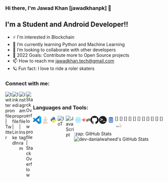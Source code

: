 ### Hi there, I'm Jawad Khan [jawadkhanpk] 👋

## I'm a Student and Android Developer!!

- ⚡️ I'm interested in Blockchain
- 🌱 I’m currently learning Python and Machine Learning
- 👯 I’m looking to collaborate with other developers
- 🥅 2022 Goals: Contribute more to Open Source projects
- 📫 How to reach me jawadkhan.tech@gmail.com
- 🪐 Fun fact: I love to ride a roler skaters


### Connect with me:

[<img align="left" alt="twitter profile | Twitter" width="22px" src="https://cdn.jsdelivr.net/npm/simple-icons@v3/icons/twitter.svg" />][twitter]
[<img align="left" alt="linkedin profile | LinkedIn" width="22px" src="https://cdn.jsdelivr.net/npm/simple-icons@v3/icons/linkedin.svg" />][linkedin]
[<img align="left" alt="instagram profile | Instagram" width="22px" src="https://cdn.jsdelivr.net/npm/simple-icons@v3/icons/instagram.svg" />][instagram]
[<img align="left" alt="Stack Overflow profile | Stack Overflow" width="22px" src="https://cdn.jsdelivr.net/npm/simple-icons@v3/icons/stackoverflow.svg" />][Stack Overflow]


<br />

### Languages and Tools:

[<img align="left" alt="Visual Studio Code" width="26px" src="https://raw.githubusercontent.com/github/explore/80688e429a7d4ef2fca1e82350fe8e3517d3494d/topics/visual-studio-code/visual-studio-code.png" />]
[<img align="left" alt="Java" width="26px" src="https://raw.githubusercontent.com/github/explore/80688e429a7d4ef2fca1e82350fe8e3517d3494d/topics/java/java.png" />]
[<img align="left" alt="Python" width="26px" src="https://raw.githubusercontent.com/github/explore/80688e429a7d4ef2fca1e82350fe8e3517d3494d/topics/python/python.png" />]
[<img align="left" alt="IoT" width="26px" src="https://encrypted-tbn0.gstatic.com/images?q=tbn:ANd9GcR-fr7dJ1tTUQqrzA52e3qqI3WIzIimd6t66w&usqp=CAU" />]
[<img align="left" alt="JavaScript" width="26px" src="" />]
[<img align="left" alt="React" width="26px" src="https://raw.githubusercontent.com/github/explore/80688e429a7d4ef2fca1e82350fe8e3517d3494d/topics/react/react.png" />]
[<img align="left" alt="Git" width="26px" src="https://raw.githubusercontent.com/github/explore/80688e429a7d4ef2fca1e82350fe8e3517d3494d/topics/git/git.png" />]
[<img align="left" alt="GitHub" width="26px" src="https://raw.githubusercontent.com/github/explore/78df643247d429f6cc873026c0622819ad797942/topics/github/github.png" />]
[<img align="left" alt="Terminal" width="26px" src="https://raw.githubusercontent.com/github/explore/80688e429a7d4ef2fca1e82350fe8e3517d3494d/topics/terminal/terminal.png" />]
[<img align="left" alt="SQL" width="26px" src="https://raw.githubusercontent.com/github/explore/80688e429a7d4ef2fca1e82350fe8e3517d3494d/topics/sql/sql.png" />]
[<img align="left" alt="MySQL" width="26px" src="https://raw.githubusercontent.com/github/explore/80688e429a7d4ef2fca1e82350fe8e3517d3494d/topics/mysql/mysql.png" />]

<br />

  <summary>:zap: GitHub Stats</summary>

  <img align="left" alt="dev-danialwaheed's GitHub Stats" src="https://github-readme-stats.vercel.app/api?username=dev-Danialw&show_icons=true&hide_border=true" />



[twitter]: https://twitter.com/jawadkhan83
[instagram]: https://www.instagram.com/jawadkhan.83/
[linkedin]: https://www.linkedin.com/in/jawad-khan-135ab1219/
[Stack Overflow]: https://stackoverflow.com/users/14228581/jawad-khan
